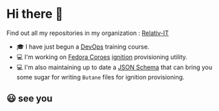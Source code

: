 # Hi there 👋

Find out all my repositories in my organization : [Relativ-IT](https://github.com/orgs/Relativ-IT/repositories)

- :mortar_board: I have just begun a [DevOps](https://www.devopsagileskills.org/certifications/dasa-devops-fundamentals/) training course.
- :computer: I'm working on [Fedora Coroes](https://getfedora.org/fr/coreos) [ignition](https://github.com/coreos/ignition) provisioning utility.
- :computer: I'm also maintaining up to date a [JSON Schema](https://github.com/Relativ-IT/Butane-Schemas) that can bring you some sugar for writing `Butane` files for ignition provisioning.

## :smiley: see you
